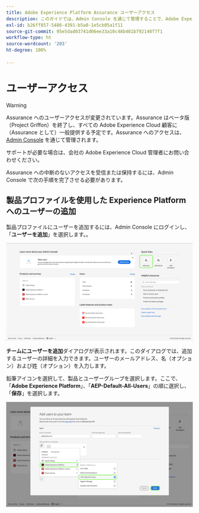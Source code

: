 ```yaml
---
title: Adobe Experience Platform Assurance ユーザーアクセス
description: このガイドでは、Admin Console を通じて管理することで、Adobe Experience Platform Assurance へのユーザーアクセスを保持する方法について説明します。
exl-id: b26ff857-5486-4391-b5a0-1e5cb05a1f11
source-git-commit: 95e5dad03741d06ee33a10c48b481b792140f7f1
workflow-type: ht
source-wordcount: '203'
ht-degree: 100%

---
```


# ユーザーアクセス

>[!WARNING]
>
>Assurance へのユーザーアクセスが変更されています。Assurance はベータ版（Project Griffon）を終了し、すべての Adobe Experience Cloud 顧客に（Assurance として）一般提供する予定です。Assurance へのアクセスは、[Admin Console](https://helpx.adobe.com/jp/enterprise/using/admin-console.html) を通じて管理されます。
>
>サポートが必要な場合は、会社の Adobe Experience Cloud 管理者にお問い合わせください。

Assurance への中断のないアクセスを受信または保持するには、Admin Console で次の手順を完了させる必要があります。

## 製品プロファイルを使用した Experience Platform へのユーザーの追加

製品プロファイルにユーザーを追加するには、Admin Console にログインし、「**ユーザーを追加**」を選択します。。

![「ユーザーを追加」ボタンがハイライト表示されます。](./images/get-access/product-profile-add-users.png)

**チームにユーザーを追加**&#x200B;ダイアログが表示されます。このダイアログでは、追加するユーザーの詳細を入力できます。ユーザーのメールアドレス、名（オプション）および姓（オプション）を入力します。

鉛筆アイコンを選択して、製品とユーザーグループを選択します。ここで、「**Adobe Experience Platform**」、「**AEP-Default-All-Users**」の順に選択し、「**保存**」を選択します。

![製品プロファイルの追加方法を示すダイアログが表示されます。](./images/get-access/product-profile-add-profile.png)
